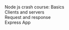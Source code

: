 Node js crash course:
Basics <br />
Clients and servers   <br />
Request and response  <br />
Express App  <br />